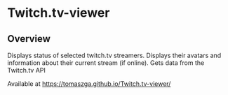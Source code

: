 # Twitch.tv-viewer

## Overview
Displays status of selected twitch.tv streamers. Displays their avatars and information about their current stream (if online). Gets data from the Twitch.tv API

Available at https://tomaszga.github.io/Twitch.tv-viewer/
